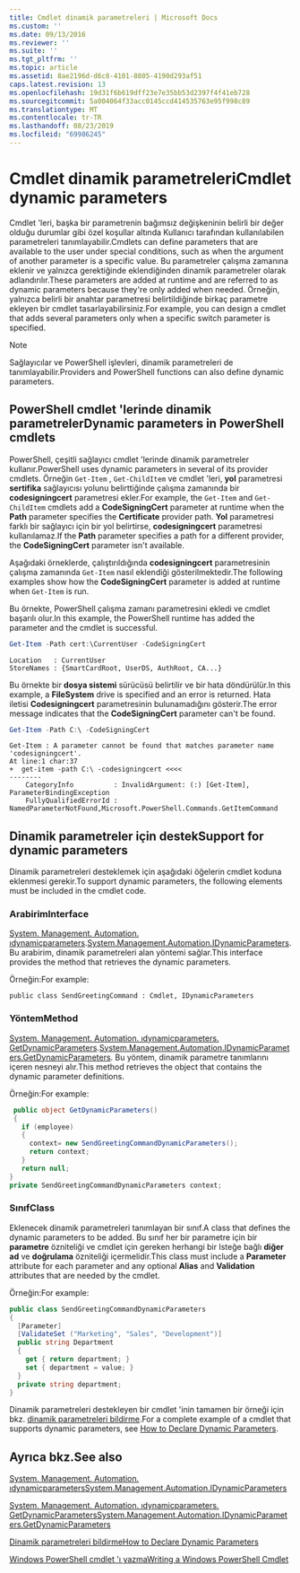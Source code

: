 ```yaml
---
title: Cmdlet dinamik parametreleri | Microsoft Docs
ms.custom: ''
ms.date: 09/13/2016
ms.reviewer: ''
ms.suite: ''
ms.tgt_pltfrm: ''
ms.topic: article
ms.assetid: 8ae2196d-d6c8-4101-8805-4190d293af51
caps.latest.revision: 13
ms.openlocfilehash: 19d31f6b619dff23e7e35bb53d2397f4f41eb728
ms.sourcegitcommit: 5a004064f33acc0145ccd414535763e95f998c89
ms.translationtype: MT
ms.contentlocale: tr-TR
ms.lasthandoff: 08/23/2019
ms.locfileid: "69986245"
---
```

# <a name="cmdlet-dynamic-parameters"></a><span data-ttu-id="f2585-102">Cmdlet dinamik parametreleri</span><span class="sxs-lookup"><span data-stu-id="f2585-102">Cmdlet dynamic parameters</span></span>

<span data-ttu-id="f2585-103">Cmdlet 'leri, başka bir parametrenin bağımsız değişkeninin belirli bir değer olduğu durumlar gibi özel koşullar altında Kullanıcı tarafından kullanılabilen parametreleri tanımlayabilir.</span><span class="sxs-lookup"><span data-stu-id="f2585-103">Cmdlets can define parameters that are available to the user under special conditions, such as when the argument of another parameter is a specific value.</span></span> <span data-ttu-id="f2585-104">Bu parametreler çalışma zamanına eklenir ve yalnızca gerektiğinde eklendiğinden dinamik parametreler olarak adlandırılır.</span><span class="sxs-lookup"><span data-stu-id="f2585-104">These parameters are added at runtime and are referred to as dynamic parameters because they're only added when needed.</span></span> <span data-ttu-id="f2585-105">Örneğin, yalnızca belirli bir anahtar parametresi belirtildiğinde birkaç parametre ekleyen bir cmdlet tasarlayabilirsiniz.</span><span class="sxs-lookup"><span data-stu-id="f2585-105">For example, you can design a cmdlet that adds several parameters only when a specific switch parameter is specified.</span></span>

> [!NOTE]
> <span data-ttu-id="f2585-106">Sağlayıcılar ve PowerShell işlevleri, dinamik parametreleri de tanımlayabilir.</span><span class="sxs-lookup"><span data-stu-id="f2585-106">Providers and PowerShell functions can also define dynamic parameters.</span></span>

## <a name="dynamic-parameters-in-powershell-cmdlets"></a><span data-ttu-id="f2585-107">PowerShell cmdlet 'lerinde dinamik parametreler</span><span class="sxs-lookup"><span data-stu-id="f2585-107">Dynamic parameters in PowerShell cmdlets</span></span>

<span data-ttu-id="f2585-108">PowerShell, çeşitli sağlayıcı cmdlet 'lerinde dinamik parametreler kullanır.</span><span class="sxs-lookup"><span data-stu-id="f2585-108">PowerShell uses dynamic parameters in several of its provider cmdlets.</span></span> <span data-ttu-id="f2585-109">Örneğin `Get-Item` , `Get-ChildItem` ve cmdlet 'leri, **yol** parametresi **sertifika** sağlayıcısı yolunu belirttiğinde çalışma zamanında bir **codesigningcert** parametresi ekler.</span><span class="sxs-lookup"><span data-stu-id="f2585-109">For example, the `Get-Item` and `Get-ChildItem` cmdlets add a **CodeSigningCert** parameter at runtime when the **Path** parameter specifies the **Certificate** provider path.</span></span> <span data-ttu-id="f2585-110">**Yol** parametresi farklı bir sağlayıcı için bir yol belirtirse, **codesigningcert** parametresi kullanılamaz.</span><span class="sxs-lookup"><span data-stu-id="f2585-110">If the **Path** parameter specifies a path for a different provider, the **CodeSigningCert** parameter isn't available.</span></span>

<span data-ttu-id="f2585-111">Aşağıdaki örneklerde, çalıştırıldığında **codesigningcert** parametresinin çalışma zamanında `Get-Item` nasıl eklendiği gösterilmektedir.</span><span class="sxs-lookup"><span data-stu-id="f2585-111">The following examples show how the **CodeSigningCert** parameter is added at runtime when `Get-Item` is run.</span></span>

<span data-ttu-id="f2585-112">Bu örnekte, PowerShell çalışma zamanı parametresini ekledi ve cmdlet başarılı olur.</span><span class="sxs-lookup"><span data-stu-id="f2585-112">In this example, the PowerShell runtime has added the parameter and the cmdlet is successful.</span></span>

```powershell
Get-Item -Path cert:\CurrentUser -CodeSigningCert
```

```Output
Location   : CurrentUser
StoreNames : {SmartCardRoot, UserDS, AuthRoot, CA...}
```

<span data-ttu-id="f2585-113">Bu örnekte bir **dosya sistemi** sürücüsü belirtilir ve bir hata döndürülür.</span><span class="sxs-lookup"><span data-stu-id="f2585-113">In this example, a **FileSystem** drive is specified and an error is returned.</span></span> <span data-ttu-id="f2585-114">Hata iletisi **Codesigningcert** parametresinin bulunamadığını gösterir.</span><span class="sxs-lookup"><span data-stu-id="f2585-114">The error message indicates that the **CodeSigningCert** parameter can't be found.</span></span>

```powershell
Get-Item -Path C:\ -CodeSigningCert
```

```Output
Get-Item : A parameter cannot be found that matches parameter name 'codesigningcert'.
At line:1 char:37
+  get-item -path C:\ -codesigningcert <<<<
--------
    CategoryInfo          : InvalidArgument: (:) [Get-Item], ParameterBindingException
    FullyQualifiedErrorId : NamedParameterNotFound,Microsoft.PowerShell.Commands.GetItemCommand
```

## <a name="support-for-dynamic-parameters"></a><span data-ttu-id="f2585-115">Dinamik parametreler için destek</span><span class="sxs-lookup"><span data-stu-id="f2585-115">Support for dynamic parameters</span></span>

<span data-ttu-id="f2585-116">Dinamik parametreleri desteklemek için aşağıdaki öğelerin cmdlet koduna eklenmesi gerekir.</span><span class="sxs-lookup"><span data-stu-id="f2585-116">To support dynamic parameters, the following elements must be included in the cmdlet code.</span></span>

### <a name="interface"></a><span data-ttu-id="f2585-117">Arabirim</span><span class="sxs-lookup"><span data-stu-id="f2585-117">Interface</span></span>

<span data-ttu-id="f2585-118">[System. Management. Automation. ıdynamicparameters](/dotnet/api/System.Management.Automation.IDynamicParameters).</span><span class="sxs-lookup"><span data-stu-id="f2585-118">[System.Management.Automation.IDynamicParameters](/dotnet/api/System.Management.Automation.IDynamicParameters).</span></span>
<span data-ttu-id="f2585-119">Bu arabirim, dinamik parametreleri alan yöntemi sağlar.</span><span class="sxs-lookup"><span data-stu-id="f2585-119">This interface provides the method that retrieves the dynamic parameters.</span></span>

<span data-ttu-id="f2585-120">Örneğin:</span><span class="sxs-lookup"><span data-stu-id="f2585-120">For example:</span></span>

`public class SendGreetingCommand : Cmdlet, IDynamicParameters`

### <a name="method"></a><span data-ttu-id="f2585-121">Yöntem</span><span class="sxs-lookup"><span data-stu-id="f2585-121">Method</span></span>

<span data-ttu-id="f2585-122">[System. Management. Automation. ıdynamicparameters. GetDynamicParameters](/dotnet/api/System.Management.Automation.IDynamicParameters.GetDynamicParameters).</span><span class="sxs-lookup"><span data-stu-id="f2585-122">[System.Management.Automation.IDynamicParameters.GetDynamicParameters](/dotnet/api/System.Management.Automation.IDynamicParameters.GetDynamicParameters).</span></span>
<span data-ttu-id="f2585-123">Bu yöntem, dinamik parametre tanımlarını içeren nesneyi alır.</span><span class="sxs-lookup"><span data-stu-id="f2585-123">This method retrieves the object that contains the dynamic parameter definitions.</span></span>

<span data-ttu-id="f2585-124">Örneğin:</span><span class="sxs-lookup"><span data-stu-id="f2585-124">For example:</span></span>

```csharp
 public object GetDynamicParameters()
 {
   if (employee)
   {
     context= new SendGreetingCommandDynamicParameters();
     return context;
   }
   return null;
}
private SendGreetingCommandDynamicParameters context;
```

### <a name="class"></a><span data-ttu-id="f2585-125">Sınıf</span><span class="sxs-lookup"><span data-stu-id="f2585-125">Class</span></span>

<span data-ttu-id="f2585-126">Eklenecek dinamik parametreleri tanımlayan bir sınıf.</span><span class="sxs-lookup"><span data-stu-id="f2585-126">A class that defines the dynamic parameters to be added.</span></span> <span data-ttu-id="f2585-127">Bu sınıf her bir parametre için bir **parametre** özniteliği ve cmdlet için gereken herhangi bir Isteğe bağlı **diğer ad** ve **doğrulama** özniteliği içermelidir.</span><span class="sxs-lookup"><span data-stu-id="f2585-127">This class must include a **Parameter** attribute for each parameter and any optional **Alias** and **Validation** attributes that are needed by the cmdlet.</span></span>

<span data-ttu-id="f2585-128">Örneğin:</span><span class="sxs-lookup"><span data-stu-id="f2585-128">For example:</span></span>

```csharp
public class SendGreetingCommandDynamicParameters
{
  [Parameter]
  [ValidateSet ("Marketing", "Sales", "Development")]
  public string Department
  {
    get { return department; }
    set { department = value; }
  }
  private string department;
}
```

<span data-ttu-id="f2585-129">Dinamik parametreleri destekleyen bir cmdlet 'inin tamamen bir örneği için bkz. [dinamik parametreleri bildirme](./how-to-declare-dynamic-parameters.md).</span><span class="sxs-lookup"><span data-stu-id="f2585-129">For a complete example of a cmdlet that supports dynamic parameters, see [How to Declare Dynamic Parameters](./how-to-declare-dynamic-parameters.md).</span></span>

## <a name="see-also"></a><span data-ttu-id="f2585-130">Ayrıca bkz.</span><span class="sxs-lookup"><span data-stu-id="f2585-130">See also</span></span>

[<span data-ttu-id="f2585-131">System. Management. Automation. ıdynamicparameters</span><span class="sxs-lookup"><span data-stu-id="f2585-131">System.Management.Automation.IDynamicParameters</span></span>](/dotnet/api/System.Management.Automation.IDynamicParameters)

[<span data-ttu-id="f2585-132">System. Management. Automation. ıdynamicparameters. GetDynamicParameters</span><span class="sxs-lookup"><span data-stu-id="f2585-132">System.Management.Automation.IDynamicParameters.GetDynamicParameters</span></span>](/dotnet/api/System.Management.Automation.IDynamicParameters.GetDynamicParameters)

[<span data-ttu-id="f2585-133">Dinamik parametreleri bildirme</span><span class="sxs-lookup"><span data-stu-id="f2585-133">How to Declare Dynamic Parameters</span></span>](./how-to-declare-dynamic-parameters.md)

[<span data-ttu-id="f2585-134">Windows PowerShell cmdlet 'ı yazma</span><span class="sxs-lookup"><span data-stu-id="f2585-134">Writing a Windows PowerShell Cmdlet</span></span>](./writing-a-windows-powershell-cmdlet.md)
